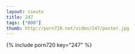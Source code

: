 ```yaml
--- 
layout: sieutv
title: 247
tags: ["000"]
thumb: http://porn720.net/video/247/poster.jpg
---
```

{% include porn720 key="247" %} 
